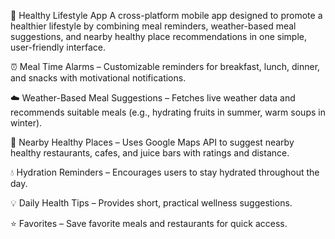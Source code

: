 🌿 Healthy Lifestyle App
A cross-platform mobile app designed to promote a healthier lifestyle by combining meal reminders, weather-based meal suggestions, and nearby healthy place recommendations in one simple, user-friendly interface.

⏰ Meal Time Alarms – Customizable reminders for breakfast, lunch, dinner, and snacks with motivational notifications.

☁️ Weather-Based Meal Suggestions – Fetches live weather data and recommends suitable meals (e.g., hydrating fruits in summer, warm soups in winter).

📍 Nearby Healthy Places – Uses Google Maps API to suggest nearby healthy restaurants, cafes, and juice bars with ratings and distance.

💧 Hydration Reminders – Encourages users to stay hydrated throughout the day.

💡 Daily Health Tips – Provides short, practical wellness suggestions.

⭐ Favorites – Save favorite meals and restaurants for quick access.
